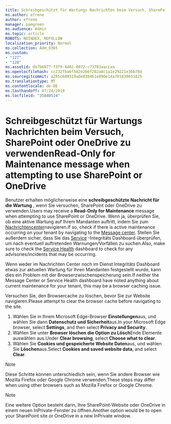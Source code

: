 ```yaml
---
title: Schreibgeschützt für Wartungs Nachrichten beim Versuch, SharePoint oder OneDrive zu verwenden
ms.author: efrene
author: efrene
manager: pamgreen
ms.audience: Admin
ms.topic: article
ROBOTS: NOINDEX, NOFOLLOW
localization_priority: Normal
ms.collection: Adm_O365
ms.custom:
- "127"
- "128"
ms.assetid: de7b6877-f3f9-4402-8072-c73783aaccaa
ms.openlocfilehash: cc232fba6f502e2b6f282a8c1a1e29221e36b70d
ms.sourcegitcommit: a285c609319ade038461e090e14a701830031825
ms.translationtype: MT
ms.contentlocale: de-DE
ms.lasthandoff: 07/24/2019
ms.locfileid: "35840514"
---
```

# <a name="read-only-for-maintenance-message-when-attempting-to-use-sharepoint-or-onedrive"></a><span data-ttu-id="f2015-102">Schreibgeschützt für Wartungs Nachrichten beim Versuch, SharePoint oder OneDrive zu verwenden</span><span class="sxs-lookup"><span data-stu-id="f2015-102">Read-Only for Maintenance message when attempting to use SharePoint or OneDrive</span></span>

<span data-ttu-id="f2015-103">Benutzer erhalten möglicherweise eine **schreibgeschützte Nachricht für die Wartung** , wenn Sie versuchen, SharePoint oder OneDrive zu verwenden.</span><span class="sxs-lookup"><span data-stu-id="f2015-103">Users may receive a **Read-Only for Maintenance** message when attempting to use SharePoint or OneDrive.</span></span>  <span data-ttu-id="f2015-104">Wenn ja, überprüfen Sie, ob eine aktive Wartung auf Ihrem Mandanten auftritt, indem Sie zum [Nachrichtencenter](https://portal.office.com/adminportal/home#/MessageCenter)navigieren.</span><span class="sxs-lookup"><span data-stu-id="f2015-104">If so, check if there is active maintenance occurring on your tenant by navigating to the [Message center](https://portal.office.com/adminportal/home#/MessageCenter).</span></span> <span data-ttu-id="f2015-105">Stellen Sie außerdem sicher, dass Sie das [Service](https://portal.office.com/adminportal/home#/servicehealth) -Integritäts Dashboard überprüfen, um nach eventuell auftretenden Warnungen/Vorfällen zu suchen.</span><span class="sxs-lookup"><span data-stu-id="f2015-105">Also, make sure to check the [Service Health](https://portal.office.com/adminportal/home#/servicehealth) dashboard to check for any advisories/incidents that may be occurring.</span></span>

<span data-ttu-id="f2015-106">Wenn weder im Nachrichten Center noch im Dienst Integritäts Dashboard etwas zur aktuellen Wartung für Ihren Mandanten festgestellt wurde, kann dies ein Problem mit der Browserzwischenspeicherung sein.</span><span class="sxs-lookup"><span data-stu-id="f2015-106">If neither the Message Center or Service Health dashboard have noted anything about current maintenance for your tenant, this may be a browser caching issue.</span></span>

<span data-ttu-id="f2015-107">Versuchen Sie, den Browsercache zu löschen, bevor Sie zur Website navigieren.</span><span class="sxs-lookup"><span data-stu-id="f2015-107">Please attempt to clear the browser cache before navigating to the site.</span></span>

1. <span data-ttu-id="f2015-108">Wählen Sie in Ihrem Microsoft Edge-Browser **Einstellungen**aus, und wählen Sie dann **Datenschutz und Sicherheit**aus.</span><span class="sxs-lookup"><span data-stu-id="f2015-108">In your Microsoft Edge browser, select **Settings**, and then select **Privacy and Security**.</span></span>
2. <span data-ttu-id="f2015-109">Wählen Sie unter **Browser löschen** **die Option zu Lösch**Ende Elemente auswählen aus.</span><span class="sxs-lookup"><span data-stu-id="f2015-109">Under **Clear browsing**, select **Choose what to clear**.</span></span>
3. <span data-ttu-id="f2015-110">Wählen Sie **Cookies und gespeicherte Website Daten**aus, und wählen Sie **Löschen**aus.</span><span class="sxs-lookup"><span data-stu-id="f2015-110">Select **Cookies and saved website data**, and select **Clear**.</span></span>

>[!Note] 
> <span data-ttu-id="f2015-111">Diese Schritte können unterschiedlich sein, wenn Sie andere Browser wie Mozilla Firefox oder Google Chrome verwenden.</span><span class="sxs-lookup"><span data-stu-id="f2015-111">These steps may differ when using other browsers such as Mozilla Firefox or Google Chrome.</span></span>

>[!Note] 
> <span data-ttu-id="f2015-112">Eine weitere Option besteht darin, Ihre SharePoint-Website oder OneDrive in einem neuen InPrivate-Fenster zu öffnen.</span><span class="sxs-lookup"><span data-stu-id="f2015-112">Another option would be to open your SharePoint site or OneDrive in a new InPrivate window.</span></span>